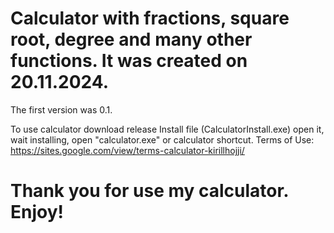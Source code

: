 # Calculator with fractions, square root, degree and many other functions. It was created on 20.11.2024. 
The first version was 0.1.

To use calculator download release Install file (CalculatorInstall.exe) open it, wait installing, open "calculator.exe" or calculator shortcut.
Terms of Use: https://sites.google.com/view/terms-calculator-kirillhojji/

# Thank you for use my calculator. Enjoy!

